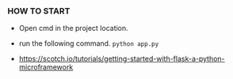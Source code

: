 ### **HOW TO START**
- Open cmd in the project location.
- run the following command. `python app.py`

- https://scotch.io/tutorials/getting-started-with-flask-a-python-microframework
